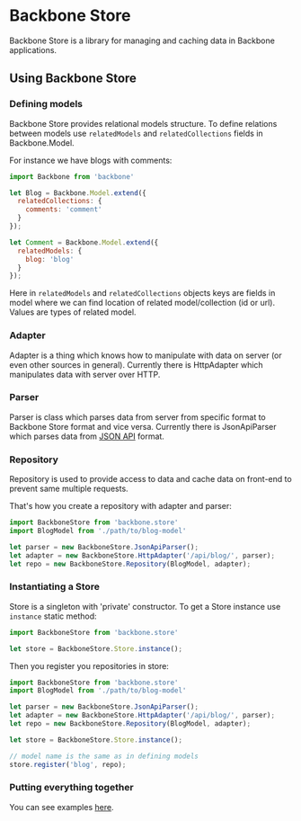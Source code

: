 # Backbone Store

Backbone Store is a library for managing and caching data in Backbone applications.

## Using Backbone Store

### Defining models

Backbone Store provides relational models structure. To define relations between models use `relatedModels` and
`relatedCollections` fields in Backbone.Model.

For instance we have blogs with comments:

```javascript
import Backbone from 'backbone'

let Blog = Backbone.Model.extend({
  relatedCollections: {
    comments: 'comment'
  }
});

let Comment = Backbone.Model.extend({
  relatedModels: {
    blog: 'blog'
  }
});
```

Here in `relatedModels` and `relatedCollections` objects keys are fields in model where we can find location of related
model/collection (id or url). Values are types of related model.

### Adapter

Adapter is a thing which knows how to manipulate with data on server (or even other sources in general). Currently there
is HttpAdapter which manipulates data with server over HTTP.

### Parser

Parser is class which parses data from server from specific format to Backbone Store format and vice versa. Currently
there is JsonApiParser which parses data from [JSON API](http://jsonapi.org/) format.

### Repository

Repository is used to provide access to data and cache data on front-end to prevent same multiple requests.

That's how you create a repository with adapter and parser:

```javascript
import BackboneStore from 'backbone.store'
import BlogModel from './path/to/blog-model'

let parser = new BackboneStore.JsonApiParser();
let adapter = new BackboneStore.HttpAdapter('/api/blog/', parser);
let repo = new BackboneStore.Repository(BlogModel, adapter);
```

### Instantiating a Store

Store is a singleton with 'private' constructor. To get a Store instance use `instance` static method:

```javascript
import BackboneStore from 'backbone.store'

let store = BackboneStore.Store.instance();
```

Then you register you repositories in store:

```javascript
import BackboneStore from 'backbone.store'
import BlogModel from './path/to/blog-model'

let parser = new BackboneStore.JsonApiParser();
let adapter = new BackboneStore.HttpAdapter('/api/blog/', parser);
let repo = new BackboneStore.Repository(BlogModel, adapter);

let store = BackboneStore.Store.instance();

// model name is the same as in defining models
store.register('blog', repo); 
```

### Putting everything together

You can see examples [here](https://github.com/groveco/backbone.store/tree/master/example).